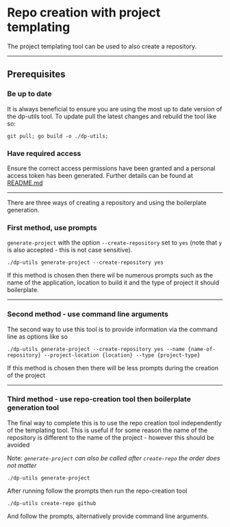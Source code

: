 # Repo creation with project templating
The project templating tool can be used to also create a repository.
____
## Prerequisites
### Be up to date
It is always beneficial to ensure you are using the most up to date version of the dp-utils tool. 
To update pull the latest changes and rebuild the tool like so:
```shell script
git pull; go build -o ./dp-utils; 
```

### Have required access
Ensure the correct access permissions have been granted and a personal access token has been generated.
Further details can be found at [README.md](../repositorycreation/README.md)
____
There are three ways of creating a repository and using the boilerplate generation. 
### First method, use prompts 
`generate-project` with the option `--create-repository` set to `yes` 
(note that `y` is also accepted - this is not case sensitive).

```shell script
./dp-utils generate-project --create-repository yes
``` 
If this method is chosen then there wil be numerous prompts such as the name of the application, 
location to build it and the type of project it should boilerplate.
____
### Second method - use command line arguments
The second way to use this tool is to provide information via the command line as options like so
```shell script
./dp-utils generate-project --create-repository yes --name {name-of-repository} --project-location {location} --type {project-type}
```
If this method is chosen then there will be less prompts during the creation of the project
____
### Third method - use repo-creation tool then boilerplate generation tool
The final way to complete this is to use the repo creation tool independently of the templating tool.
This is useful if for some reason the name of the repository is different to the name of the 
project - however this should be avoided

Note: _`generate-project` can also be called after `create-repo` the order does not matter_ 
```shell script
./dp-utils generate-project
```

After running follow the prompts then run the repo-creation tool
```shell script
./dp-utils create-repo github
```
And follow the prompts, alternatively provide command line arguments.